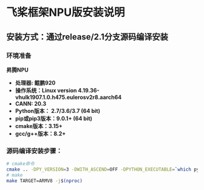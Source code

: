 # 飞桨框架NPU版安装说明


## 安装方式：通过release/2.1分支源码编译安装

### 环境准备

**昇腾NPU**

- **处理器: 鲲鹏920**
- **操作系统：Linux version 4.19.36-vhulk1907.1.0.h475.eulerosv2r8.aarch64**
- **CANN: 20.3**
- **Python版本： 2.7/3.6/3.7 (64 bit)**
- **pip或pip3版本：9.0.1+ (64 bit)**
- **cmake版本：3.15+**
- **gcc/g++版本：8.2+**


### 源码编译安装步骤：
```bash
# cmake命令
cmake .. -DPY_VERSION=3 -DWITH_ASCEND=OFF -DPYTHON_EXECUTABLE=`which python3`  -DPYTHON_INCLUDE_DIR=`python3 -c "from distutils.sysconfig import get_python_inc; print(get_python_inc())"` -DWITH_ARM=ON -DWITH_ASCEND_CL=ON -DWITH_TESTING=ON -DCMAKE_BUILD_TYPE=Release -DON_INFER=ON -DWITH_XBYAK=OFF
# make
make TARGET=ARMV8 -j$(nproc)
```
